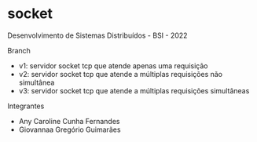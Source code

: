 # socket

Desenvolvimento de Sistemas Distribuídos - BSI - 2022

Branch
  - v1: servidor socket tcp que atende apenas uma requisição
  - v2: servidor socket tcp que atende a múltiplas requisições não simultânea
  - v3: servidor socket tcp que atende a múltiplas requisições simultâneas

Integrantes
  - Any Caroline Cunha Fernandes
  - Giovannaa Gregório Guimarães

